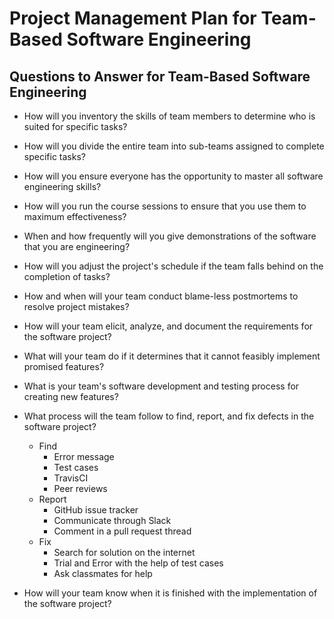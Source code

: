 # Project Management Plan for Team-Based Software Engineering

## Questions to Answer for Team-Based Software Engineering

- How will you inventory the skills of team members to determine who is
  suited for specific tasks?

- How will you divide the entire team into sub-teams assigned to complete
  specific tasks?

- How will you ensure everyone has the opportunity to master all software
  engineering skills?

- How will you run the course sessions to ensure that you use them
  to maximum effectiveness?

- When and how frequently will you give demonstrations of the software that
  you are engineering?

- How will you adjust the project's schedule if the team falls behind on the
  completion of tasks?

- How and when will your team conduct blame-less postmortems to resolve
  project mistakes?

- How will your team elicit, analyze, and document the requirements for the
  software project?

- What will your team do if it determines that it cannot feasibly implement
  promised features?

- What is your team's software development and testing process for creating
  new features?

- What process will the team follow to find, report, and fix defects in the
  software project?
    * Find
      * Error message
      * Test cases
      * TravisCI
      * Peer reviews
    * Report
      * GitHub issue tracker
      * Communicate through Slack
      * Comment in a pull request thread
    * Fix
      * Search for solution on the internet
      * Trial and Error with the help of test cases
      * Ask classmates for help

    

- How will your team know when it is finished with the implementation of the
  software project?
